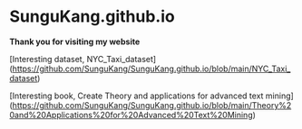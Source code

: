 # SunguKang.github.io
**Thank you for visiting my website**

[Interesting dataset, NYC_Taxi_dataset] (https://github.com/SunguKang/SunguKang.github.io/blob/main/NYC_Taxi_dataset)

[Interesting book, Create Theory and applications for advanced text mining] (https://github.com/SunguKang/SunguKang.github.io/blob/main/Theory%20and%20Applications%20for%20Advanced%20Text%20Mining)
